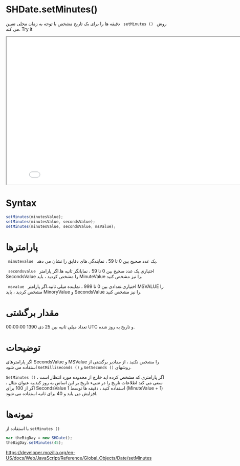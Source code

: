 # SHDate.setMinutes()

روش <code dir = "ltr"> setMinutes () </code> دقیقه ها را برای یک تاریخ مشخص با توجه به زمان محلی تعیین می کند.
Try it

<iframe style="width: 830px; height: 460px;" src="/SHDateTime-js/examples/live.html?function=setMinutes" title="MDN Web Docs Interactive Example" loading="lazy"></iframe>
<br/>

# Syntax

```js
setMinutes(minutesValue);
setMinutes(minutesValue, secondsValue);
setMinutes(minutesValue, secondsValue, msValue);
```

# پارامترها

<code dir = "ltr"> minutevalue </code>
یک عدد صحیح بین 0 تا 59 ، نمایندگی های دقایق را نشان می دهد.

<code dir = "ltr"> secondsvalue </code>
اختیاری.یک عدد صحیح بین 0 تا 59 ، نمایانگر ثانیه ها.اگر پارامتر SecondsValue را مشخص کردید ، باید MinuteValue را نیز مشخص کنید.

<code dir = "ltr"> msvalue </code>
اختیاری.تعدادی بین 0 تا 999 ، نماینده میلی ثانیه.اگر پارامتر MSVALUE را مشخص کردید ، باید MinoryValue و SecondsValue را نیز مشخص کنید.

# مقدار برگشتی

تعداد میلی ثانیه بین 25 دی 1390 00:00:00 UTC و تاریخ به روز شده.

# توضیحات

اگر پارامترهای SecondsValue و MSValue را مشخص نکنید ، از مقادیر برگشتی از روشهای <code dir="ltr">GetSeconds ()</code> و <code dir="ltr">GetMilliseconds ()</code> استفاده می شود.

اگر پارامتری که مشخص کرده اید خارج از محدوده مورد انتظار است ، <code dir="ltr">SetMinutes ()</code> سعی می کند اطلاعات تاریخ را در شیء تاریخ بر این اساس به روز کند.به عنوان مثال ، اگر از 100 برای SecondsValue استفاده کنید ، دقیقه ها توسط 1 (MinuteValue + 1) افزایش می یابد و 40 برای ثانیه استفاده می شود.

# نمونه‌ها

با استفاده از <code dir="ltr">setMinutes ()</code>

```js
var theBigDay = new SHDate();
theBigDay.setMinutes(45);
```

https://developer.mozilla.org/en-US/docs/Web/JavaScript/Reference/Global_Objects/Date/setMinutes
